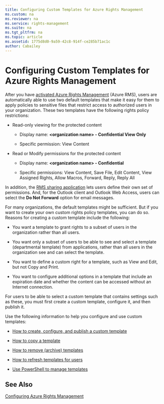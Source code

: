 ```yaml
---
title: Configuring Custom Templates for Azure Rights Management
ms.custom: na
ms.reviewer: na
ms.service: rights-management
ms.suite: na
ms.tgt_pltfrm: na
ms.topic: article
ms.assetid: 1775d8d0-9a59-42c8-914f-ce285b71ac1c
author: Cabailey
---
```

# Configuring Custom Templates for Azure Rights Management
After you have [activated Azure Rights Management](activating-azure-rights-management.md) (Azure RMS), users are automatically able to use two default templates that make it easy for them to apply policies to sensitive files that restrict access to authorized users in your organization. These two templates have the following rights policy restrictions:

-   Read-only viewing for the protected content

    -   Display name: **&lt;organization name&gt; - Confidential View Only**

    -   Specific permission: View Content

-   Read or Modify permissions for the protected content

    -   Display name: **&lt;organization name&gt; - Confidential**

    -   Specific permissions: View Content, Save File, Edit Content, View Assigned Rights, Allow Macros, Forward, Reply, Reply All

In addition, the [RMS sharing application](http://technet.microsoft.com/library/dn339006.aspx) lets users define their own set of permissions. And, for the Outlook client and Outlook Web Access, users can select the **Do Not Forward** option for email messages.

For many organizations, the default templates might be sufficient. But if you want to create your own custom rights policy templates, you can do so. Reasons for creating a custom template include the following:

-   You want a template to grant rights to a subset of users in the organization rather than all users.

-   You want only a subset of users to be able to see and select a template (departmental template) from applications, rather than all users in the organization see and can select the template.

-   You want to define a custom right for a template, such as View and Edit, but not Copy and Print.

-   You want to configure additional options in a template that include an expiration date and whether the content can be accessed without an Internet connection.

For users to be able to select a custom template that contains settings such as these, you must first create a custom template, configure it, and then publish it.

Use the following information to help you configure and use custom templates:

-   [How to create, configure, and publish a custom template](configure-custom-templates-for-azure-rights-management-create-template.md)

-   [How to copy a template](configure-custom-templates-for-azure-rights-management-copy-template.md)

-   [How to remove (archive) templates](configure-custom-templates-for-azure-rights-management-remove-template.md)

-   [How to refresh templates for users](configure-custom-templates-for-azure-rights-management-refresh-templates.md)

-   [Use PowerShell to manage templates](configure-custom-templates-for-azure-rights-management-powershell.md)



## See Also
[Configuring Azure Rights Management](configuring-azure-rights-management.md)